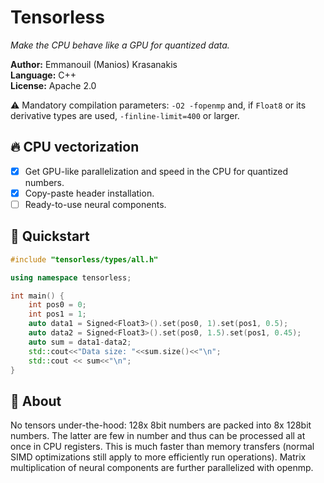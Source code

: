 # Tensorless

*Make the CPU behave like a GPU for quantized data.*

**Author:** Emmanouil (Manios) Krasanakis<br>
**Language:** C++<br>
**License:** Apache 2.0

:warning: Mandatory compilation parameters: `-O2 -fopenmp` and, if `Float8` or its derivative types are used, `-finline-limit=400` or larger.


## :fire: CPU vectorization

- [x] Get GPU-like parallelization and speed in the CPU for quantized numbers.
- [x] Copy-paste header installation.
- [ ] Ready-to-use neural components.

## :rocket: Quickstart

```cpp
#include "tensorless/types/all.h"

using namespace tensorless;

int main() {
    int pos0 = 0;
    int pos1 = 1;
    auto data1 = Signed<Float3>().set(pos0, 1).set(pos1, 0.5);
    auto data2 = Signed<Float3>().set(pos0, 1.5).set(pos1, 0.45);
    auto sum = data1-data2;
    std::cout<<"Data size: "<<sum.size()<<"\n";
    std::cout << sum<<"\n";
}
```


## :brain: About

No tensors under-the-hood: 128x 8bit numbers are packed into 8x 128bit numbers.
The latter are few in number and thus can be processed all at once in CPU
registers. This is much faster than memory transfers (normal SIMD optimizations
still apply to more efficiently run operations).
Matrix multiplication of neural components are further parallelized with openmp.








